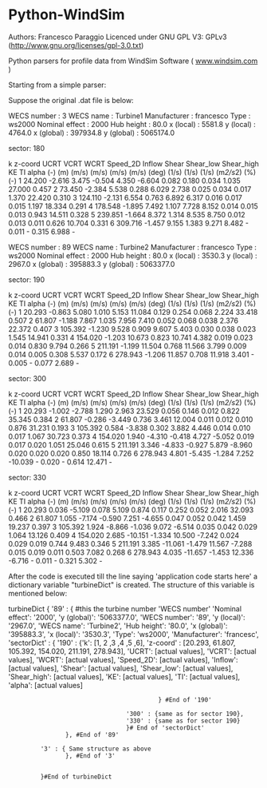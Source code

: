 Python-WindSim
==============
Authors: Francesco Paraggio
Licenced under GNU GPL V3:
GPLv3 (http://www.gnu.org/licenses/gpl-3.0.txt)


Python parsers for profile data from WindSim Software ( www.windsim.com )



Starting from a simple parser:

Suppose the original .dat file is below:

WECS number        :          3
WECS name          : Turbine1
Manufacturer       : francesco
Type               : ws2000
Nominal effect     :       2000
Hub height         :       80.0
x (local)          :     5581.8
y (local)          :     4764.0
x (global)         :   397934.8
y (global)         :  5065174.0



sector:   180

  k       z-coord        UCRT         VCRT         WCRT      Speed_2D       Inflow        Shear    Shear_low   Shear_high           KE           TI        alpha
 (-)        (m)          (m/s)        (m/s)        (m/s)        (m/s)        (deg)        (1/s)        (1/s)        (1/s)    (m*2/s*2)          (%)          (-)
   1       24.200       -2.616        3.475       -0.504        4.350       -6.604        0.082        0.180        0.034        1.035       27.000        0.457
   2       73.450       -2.384        5.538        0.288        6.029        2.738        0.025        0.034        0.017        1.370       22.420        0.310
   3      124.110       -2.131        6.554        0.763        6.892        6.317        0.016        0.017        0.015        1.197       18.334        0.291
   4      178.548       -1.895        7.492        1.107        7.728        8.152        0.014        0.015        0.013        0.943       14.511        0.328
   5      239.851       -1.664        8.372        1.314        8.535        8.750        0.012        0.013        0.011        0.626       10.704        0.331
   6      309.716       -1.457        9.155        1.383        9.271        8.482         -           0.011         -           0.315        6.988         -



WECS number        :          89
WECS name          : Turbine2
Manufacturer       : francesco
Type               : ws2000
Nominal effect     :       2000
Hub height         :       80.0
x (local)          :     3530.3
y (local)          :     2967.0
x (global)         :   395883.3
y (global)         :  5063377.0



sector:   190

  k       z-coord        UCRT         VCRT         WCRT      Speed_2D       Inflow        Shear    Shear_low   Shear_high           KE           TI        alpha
 (-)        (m)          (m/s)        (m/s)        (m/s)        (m/s)        (deg)        (1/s)        (1/s)        (1/s)    (m*2/s*2)          (%)          (-)
   1       20.293       -0.863        5.080        1.010        5.153       11.084        0.129        0.254        0.068        2.224       33.418        0.507
   2       61.807       -1.188        7.867        1.035        7.956        7.410        0.052        0.068        0.038        2.376       22.372        0.407
   3      105.392       -1.230        9.528        0.909        9.607        5.403        0.030        0.038        0.023        1.545       14.941        0.331
   4      154.020       -1.203       10.673        0.823       10.741        4.382        0.019        0.023        0.014        0.830        9.794        0.266
   5      211.191       -1.199       11.504        0.768       11.566        3.799        0.009        0.014        0.005        0.308        5.537        0.172
   6      278.943       -1.206       11.857        0.708       11.918        3.401         -           0.005         -           0.077        2.689         -



sector:   300

  k       z-coord        UCRT         VCRT         WCRT      Speed_2D       Inflow        Shear    Shear_low   Shear_high           KE           TI        alpha
 (-)        (m)          (m/s)        (m/s)        (m/s)        (m/s)        (deg)        (1/s)        (1/s)        (1/s)    (m*2/s*2)          (%)          (-)
   1       20.293       -1.002       -2.788        1.290        2.963       23.529        0.056        0.146        0.012        0.822       35.345        0.384
   2       61.807       -0.286       -3.449        0.736        3.461       12.004        0.011        0.012        0.010        0.876       31.231        0.193
   3      105.392        0.584       -3.838        0.302        3.882        4.446        0.014        0.010        0.017        1.067       30.723        0.373
   4      154.020        1.940       -4.310       -0.418        4.727       -5.052        0.019        0.017        0.020        1.051       25.046        0.615
   5      211.191        3.346       -4.833       -0.927        5.879       -8.960        0.020        0.020        0.020        0.850       18.114        0.726
   6      278.943        4.801       -5.435       -1.284        7.252      -10.039         -           0.020         -           0.614       12.471         -



sector:   330

  k       z-coord        UCRT         VCRT         WCRT      Speed_2D       Inflow        Shear    Shear_low   Shear_high           KE           TI        alpha
 (-)        (m)          (m/s)        (m/s)        (m/s)        (m/s)        (deg)        (1/s)        (1/s)        (1/s)    (m*2/s*2)          (%)          (-)
   1       20.293        0.036       -5.109        0.078        5.109        0.874        0.117        0.252        0.052        2.016       32.093        0.466
   2       61.807        1.055       -7.174       -0.590        7.251       -4.655        0.047        0.052        0.042        1.459       19.237        0.397
   3      105.392        1.924       -8.866       -1.036        9.072       -6.514        0.035        0.042        0.029        1.064       13.126        0.409
   4      154.020        2.685      -10.151       -1.334       10.500       -7.242        0.024        0.029        0.019        0.744        9.483        0.346
   5      211.191        3.385      -11.061       -1.479       11.567       -7.288        0.015        0.019        0.011        0.503        7.082        0.268
   6      278.943        4.035      -11.657       -1.453       12.336       -6.716         -           0.011         -           0.321        5.302         -


After the code is executed till the line saying 'application code starts here'
 a dictionary variable "turbineDict" is created.
The structure of this variable is mentioned below:

turbineDict {
             '89' : {  #this the turbine number 'WECS number'
                     'Nominal effect': '2000',
                     'y (global)': '5063377.0',
                     'WECS number': '89',
                     'y (local)': '2967.0',
                     'WECS name': 'Turbine2',
                     'Hub height': '80.0',
                     'x (global)': '395883.3',
                     'x (local)': '3530.3',
                     'Type': 'ws2000',
                     'Manufacturer': 'francesc',
                     'sectorDict' : {
                                     '190' : {'k': [1, 2 ,3 ,4 ,5 ,6],
                                              'z-coord' : [20.293, 61.807, 105.392, 154.020, 211.191, 278.943],
                                              'UCRT': [actual values],
                                                'VCRT': [actual values],
                                                'WCRT': [actual values],
                                                'Speed_2D': [actual values],
                                                'Inflow': [actual values],
                                                'Shear': [actual values],
                                                'Shear_low': [actual values],
                                                'Shear_high': [actual values],
                                                'KE': [actual values],
                                                'TI': [actual values],
                                                'alpha': [actual values]

                                              } #End of '190'

                                     '300' : {same as for sector 190},
                                     '330' : {same as for sector 190}
                                     }# End of 'sectorDict'
                    }, #End of '89'

             '3' : { Same structure as above
                    }, #End of '3'


             }#End of turbineDict





